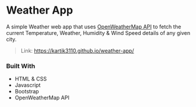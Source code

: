 # Weather App
A simple Weather web app that uses <a href="https://openweathermap.org/api">OpenWeatherMap API</a> to fetch the current Temperature, Weather, Humidity & Wind Speed details of any given city.
>Link: https://kartik3110.github.io/weather-app/

### Built With
* HTML & CSS
* Javascript
* Bootstrap
* OpenWeatherMap API
